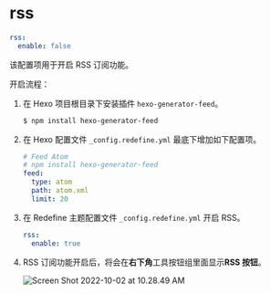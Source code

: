 # rss

```yaml
rss:
  enable: false
```
该配置项用于开启 RSS 订阅功能。

开启流程：

1. 在 Hexo 项目根目录下安装插件 `hexo-generator-feed`。

   ```bash
   $ npm install hexo-generator-feed
   ```

1. 在 Hexo 配置文件 `_config.redefine.yml` 最底下增加如下配置项。

   ```yaml
   # Feed Atom
   # npm install hexo-generator-feed
   feed:
     type: atom
     path: atom.xml
     limit: 20
   ```
1. 在 Redefine 主题配置文件 `_config.redefine.yml` 开启 RSS。   
   ```yaml
   rss:
     enable: true
   ```

1. RSS 订阅功能开启后，将会在**右下角**工具按钮组里面显示**RSS 按钮**。

   ![Screen Shot 2022-10-02 at 10.28.49 AM](https://evan.beee.top/img/Screen%20Shot%202022-10-02%20at%2010.28.49%20AM.png)

